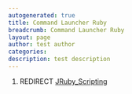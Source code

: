 ```yaml
---
autogenerated: true
title: Command Launcher Ruby
breadcrumb: Command Launcher Ruby
layout: page
author: test author
categories: 
description: test description
---
```


1.  REDIRECT [JRuby\_Scripting](JRuby_Scripting "wikilink")
